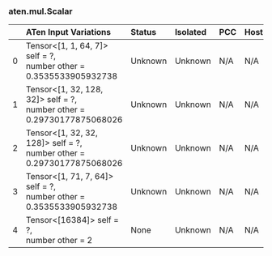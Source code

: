 ### aten.mul.Scalar
|    | ATen Input Variations                                                    | Status   | Isolated   | PCC   | Host   |
|---:|:-------------------------------------------------------------------------|:---------|:-----------|:------|:-------|
|  0 | Tensor<[1, 1, 64, 7]> self = ?,<br>number other = 0.3535533905932738     | Unknown  | Unknown    | N/A   | N/A    |
|  1 | Tensor<[1, 32, 128, 32]> self = ?,<br>number other = 0.29730177875068026 | Unknown  | Unknown    | N/A   | N/A    |
|  2 | Tensor<[1, 32, 32, 128]> self = ?,<br>number other = 0.29730177875068026 | Unknown  | Unknown    | N/A   | N/A    |
|  3 | Tensor<[1, 71, 7, 64]> self = ?,<br>number other = 0.3535533905932738    | Unknown  | Unknown    | N/A   | N/A    |
|  4 | Tensor<[16384]> self = ?,<br>number other = 2                            | None     | Unknown    | N/A   | N/A    |

